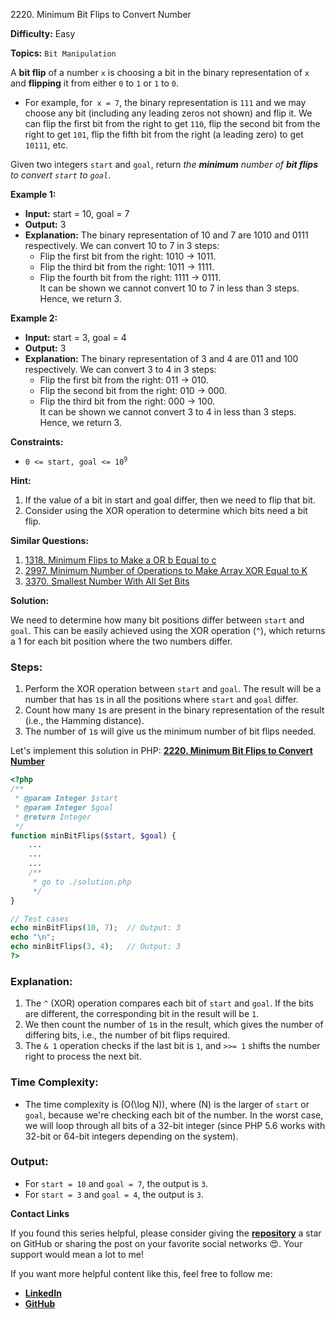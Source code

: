 2220\. Minimum Bit Flips to Convert Number

**Difficulty:** Easy

**Topics:** `Bit Manipulation`

A **bit flip** of a number `x` is choosing a bit in the binary representation of `x` and **flipping** it from either `0` to `1` or `1` to `0`.

- For example, for` x = 7`, the binary representation is `111` and we may choose any bit (including any leading zeros not shown) and flip it. We can flip the first bit from the right to get `110`, flip the second bit from the right to get `101`, flip the fifth bit from the right (a leading zero) to get `10111`, etc.

Given two integers `start` and `goal`, return _the **minimum** number of **bit flips** to convert `start` to `goal`_.

**Example 1:**

- **Input:** start = 10, goal = 7
- **Output:** 3
- **Explanation:** The binary representation of 10 and 7 are 1010 and 0111 respectively. We can convert 10 to 7 in 3 steps:
  - Flip the first bit from the right: 1010 -> 1011.
  - Flip the third bit from the right: 1011 -> 1111.
  - Flip the fourth bit from the right: 1111 -> 0111.\
    It can be shown we cannot convert 10 to 7 in less than 3 steps. Hence, we return 3.

**Example 2:**

- **Input:** start = 3, goal = 4
- **Output:** 3
- **Explanation:** The binary representation of 3 and 4 are 011 and 100 respectively. We can convert 3 to 4 in 3 steps:
  - Flip the first bit from the right: 011 -> 010.
  - Flip the second bit from the right: 010 -> 000.
  - Flip the third bit from the right: 000 -> 100.\
    It can be shown we cannot convert 3 to 4 in less than 3 steps. Hence, we return 3.


**Constraints:**

- <code>0 <= start, goal <= 10<sup>9</sup></code>

**Hint:**
1. If the value of a bit in start and goal differ, then we need to flip that bit.
2. Consider using the XOR operation to determine which bits need a bit flip.


**Similar Questions:**
1. [1318. Minimum Flips to Make a OR b Equal to c](https://github.com/mah-shamim/leet-code-in-php/tree/main/algorithms/001318-minimum-flips-to-make-a-or-b-equal-to-c)
2. [2997. Minimum Number of Operations to Make Array XOR Equal to K](https://github.com/mah-shamim/leet-code-in-php/tree/main/algorithms/002997-minimum-number-of-operations-to-make-array-xor-equal-to-k)
3. [3370. Smallest Number With All Set Bits](https://github.com/mah-shamim/leet-code-in-php/tree/main/algorithms/003370-smallest-number-with-all-set-bits/solution.php)



**Solution:**

We need to determine how many bit positions differ between `start` and `goal`. This can be easily achieved using the XOR operation (`^`), which returns a 1 for each bit position where the two numbers differ.

### Steps:
1. Perform the XOR operation between `start` and `goal`. The result will be a number that has `1`s in all the positions where `start` and `goal` differ.
2. Count how many `1`s are present in the binary representation of the result (i.e., the Hamming distance).
3. The number of `1`s will give us the minimum number of bit flips needed.

Let's implement this solution in PHP: **[2220. Minimum Bit Flips to Convert Number](https://github.com/mah-shamim/leet-code-in-php/tree/main/algorithms/002220-minimum-bit-flips-to-convert-number/solution.php)**

```php
<?php
/**
 * @param Integer $start
 * @param Integer $goal
 * @return Integer
 */
function minBitFlips($start, $goal) {
    ...
    ...
    ...
    /**
     * go to ./solution.php
     */
}

// Test cases
echo minBitFlips(10, 7);  // Output: 3
echo "\n";
echo minBitFlips(3, 4);   // Output: 3
?>
```

### Explanation:

1. The `^` (XOR) operation compares each bit of `start` and `goal`. If the bits are different, the corresponding bit in the result will be `1`.
2. We then count the number of `1`s in the result, which gives the number of differing bits, i.e., the number of bit flips required.
3. The `& 1` operation checks if the last bit is `1`, and `>>= 1` shifts the number right to process the next bit.

### Time Complexity:
- The time complexity is \(O(\log N)\), where \(N\) is the larger of `start` or `goal`, because we're checking each bit of the number. In the worst case, we will loop through all bits of a 32-bit integer (since PHP 5.6 works with 32-bit or 64-bit integers depending on the system).

### Output:
- For `start = 10` and `goal = 7`, the output is `3`.
- For `start = 3` and `goal = 4`, the output is `3`.

**Contact Links**

If you found this series helpful, please consider giving the **[repository](https://github.com/mah-shamim/leet-code-in-php)** a star on GitHub or sharing the post on your favorite social networks 😍. Your support would mean a lot to me!

If you want more helpful content like this, feel free to follow me:

- **[LinkedIn](https://www.linkedin.com/in/arifulhaque/)**
- **[GitHub](https://github.com/mah-shamim)**
